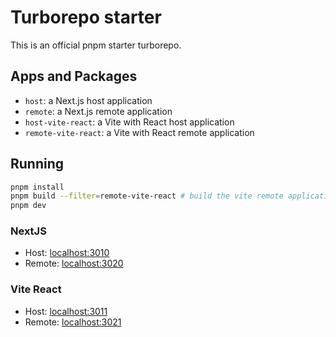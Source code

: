 # Turborepo starter

This is an official pnpm starter turborepo.

## Apps and Packages

- `host`: a Next.js host application
- `remote`: a Next.js remote application
- `host-vite-react`: a Vite with React host application
- `remote-vite-react`: a Vite with React remote application

## Running

```bash
pnpm install
pnpm build --filter=remote-vite-react # build the vite remote application
pnpm dev
```

### NextJS

- Host: [localhost:3010](http://localhost:3010/)
- Remote: [localhost:3020](http://localhost:3020/)

### Vite React

- Host: [localhost:3011](http://localhost:3011/)
- Remote: [localhost:3021](http://localhost:3021/)
